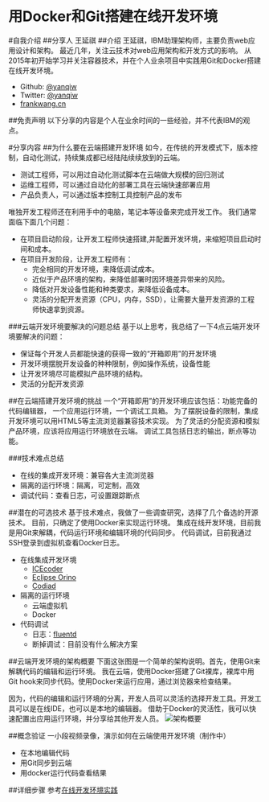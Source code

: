 用Docker和Git搭建在线开发环境
====
#自我介绍
##分享人
王延祺
##介绍
王延祺，IBM助理架构师，主要负责web应用设计和架构。 
最近几年，关注云技术对web应用架构和开发方式的影响。
从2015年初开始学习并关注容器技术，并在个人业余项目中实践用Git和Docker搭建在线开发环境。
- Github: [@yanqiw](https://github.com/yanqiw)
- Twitter: [@yanqiw](https://twitter.com/yanqiw)
- [frankwang.cn](http://frankwang.cn/#/)


##免责声明
以下分享的内容是个人在业余时间的一些经验，并不代表IBM的观点。

#分享内容
##为什么要在云端搭建开发环境
如今，在传统的开发模式下，版本控制，自动化测试，持续集成都已经陆陆续续放到的云端。
- 测试工程师，可以用过自动化测试脚本在云端做大规模的回归测试
- 运维工程师，可以通过自动化的部署工具在云端快速部署应用
- 产品负责人，可以通过版本控制工具控制产品的发布

唯独开发工程师还在利用手中的电脑，笔记本等设备来完成开发工作。
我们通常面临下面几个问题：
- 在项目启动阶段，让开发工程师快速搭建,并配置开发环境，来缩短项目启动时间和成本。
- 在项目开发阶段，让开发工程师有：
    * 完全相同的开发环境，来降低调试成本。
    * 近似于产品环境的架构，来降低部署时因环境差异带来的风险。
    * 降低对开发设备性能和种类要求，来降低设备成本。
    * 灵活的分配开发资源（CPU，内存，SSD），让需要大量开发资源的工程师快速拿到资源。

###云端开发环境要解决的问题总结
基于以上思考，我总结了一下4点云端开发环境要解决的问题：
- 保证每个开发人员都能快速的获得一致的“开箱即用”的开发环境
- 开发环境摆脱开发设备的种种限制，例如操作系统，设备性能
- 让开发环境尽可能模拟产品环境的结构。
- 灵活的分配开发资源


##在云端搭建开发环境的挑战
一个“开箱即用”的开发环境应该包括：功能完备的代码编辑器， 一个应用运行环境，一个调试工具箱。
为了摆脱设备的限制，集成开发环境可以用HTML5等主流浏览器兼容技术实现。
为了灵活的分配资源和模拟产品环境，应该将应用运行环境放在云端。
调试工具包括日志的输出，断点等功能。

###技术难点总结
- 在线的集成开发环境：兼容各大主流浏览器
- 隔离的运行环境：隔离，可定制，高效
- 调试代码：查看日志，可设置跟踪断点

##潜在的可选技术
基于技术难点，我做了一些调查研究，选择了几个备选的开源技术。
目前，只确定了使用Docker来实现运行环境。
集成在线开发环境，目前我是用Git来解耦，代码运行环境和编辑环境的代码同步。
代码调试，目前我通过SSH登录到虚拟机查看Docker日志。
- 在线集成开发环境
    - [ICEcoder](http://codiad.com/)
    - [Eclipse Orino](https://orionhub.org/)
    - [Codiad](https://icecoder.net/)
- 隔离的运行环境
    - 云端虚拟机
    - Docker
- 代码调试
    - 日志：[fluentd](http://www.fluentd.org/)
    - 断掉调试：目前没有什么解决方案

##云端开发环境的架构概要
下面这张图是一个简单的架构说明。首先，使用Git来解耦代码的编辑和运行环境。
我在云端，使用Docker搭建了Git裸库，裸库中用Git hook来同步代码。使用Docker来运行应用，通过浏览器来检查结果。

因为，代码的编辑和运行环境的分离，开发人员可以灵活的选择开发工具。开发工具可以是在线IDE，也可以是本地的编辑器。
借助于Docker的灵活性，我可以快速配置出应用运行环境，并分享给其他开发人员。
![架构概要](http://frankwang.cn/img/Architecture_Overview.png)

##概念验证
一小段视频录像，演示如何在云端使用开发环境（制作中）
- 在本地编辑代码
- 用Git同步到云端
- 用docker运行代码查看结果

##详细步骤
参考[在线开发环境实践](https://github.com/yanqiw/online-development-runtime-practices)

